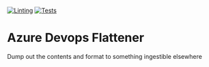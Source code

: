 [![Linting](https://github.com/bownie/azure-devops-flattener/actions/workflows/pylint.yml/badge.svg)](https://github.com/bownie/azure-devops-flattener/actions/workflows/pylint.yml)
[![Tests](https://github.com/bownie/azure-devops-flattener/actions/workflows/test.yml/badge.svg)](https://github.com/bownie/azure-devops-flattener/actions/workflows/test.yml)

# Azure Devops Flattener

Dump out the contents and format to something ingestible elsewhere

